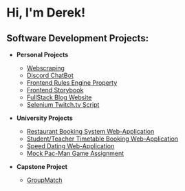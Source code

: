 <h1>Hi, I'm Derek! </h1>

<h2>Software Development Projects:</h2>

- <b>Personal Projects</b>
  - [Webscraping](https://github.com/Derekma1999/Python-Webscraping-Project)
  - [Discord ChatBot](https://github.com/Derekma1999/Discord-ChatBot)
  - [Frontend Rules Engine Property](https://github.com/Derekma1999/Software-Engineering-Task)
  - [Frontend Storybook](https://github.com/Derekma1999/Frontend-StoryBook)
  - [FullStack Blog Website](https://github.com/Derekma1999/Personal-Project)
  - [Selenium Twitch.tv Script](https://github.com/Derekma1999/Twitch-AutomatedSearch)

- <b>University Projects</b>
  - [Restaurant Booking System Web-Application](https://github.com/This-is-Ben/SES1A)
  - [Student/Teacher Timetable Booking Web-Application](https://github.com/VP1996/SES-2B)
  - [Speed Dating Web-Application](https://github.com/anjalikalambe/date.io)
  - [Mock Pac-Man Game Assignment](https://github.com/Derekma1999/Assessment4)
 
- <b>Capstone Project</b>
  - [GroupMatch](https://github.com/GiorgioBaz/GroupMatch)


